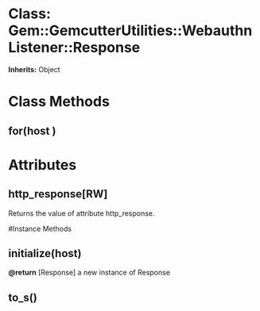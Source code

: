 # Class: Gem::GemcutterUtilities::WebauthnListener::Response
**Inherits:** Object
    



# Class Methods
## for(host ) [](#method-c-for)
# Attributes
## http_response[RW] [](#attribute-i-http_response)
Returns the value of attribute http_response.


#Instance Methods
## initialize(host) [](#method-i-initialize)

**@return** [Response] a new instance of Response

## to_s() [](#method-i-to_s)


